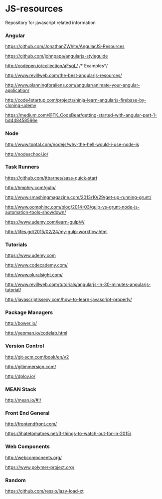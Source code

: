 JS-resources
============

Repository for javascript related information

<h3>Angular</h3>

https://github.com/JonathanZWhite/AngularJS-Resources

https://github.com/johnpapa/angularjs-styleguide

http://codepen.io/collection/aFsqL/  /* Examples*/

http://www.revillweb.com/the-best-angularjs-resources/

http://www.planningforaliens.com/angular/animate-your-angular-application/

http://code4startup.com/projects/ninja-learn-angularjs-firebase-by-cloning-udemy

https://medium.com/@TK_CodeBear/getting-started-with-angular-part-1-bd448458566e

<h3>Node</h3>

http://www.toptal.com/nodejs/why-the-hell-would-i-use-node-js

http://nodeschool.io/

<h3>Task Runners</h3>

https://github.com/ttbarnes/sass-quick-start

http://hmphry.com/gulp/

http://www.smashingmagazine.com/2013/10/29/get-up-running-grunt/

http://www.oomphinc.com/blog/2014-03/gulp-vs-grunt-node-js-automation-tools-showdown/

https://www.udemy.com/learn-gulp/#/

http://lifes.gd/2015/02/24/my-gulp-workflow.html

<h3>Tutorials</h3>

https://www.udemy.com

http://www.codecademy.com/

http://www.pluralsight.com/

http://www.revillweb.com/tutorials/angularjs-in-30-minutes-angularjs-tutorial/

http://javascriptissexy.com/how-to-learn-javascript-properly/

<h3>Package Managers</h3>

http://bower.io/

http://yeoman.io/codelab.html

<h3>Version Control</h3>

http://git-scm.com/book/en/v2

http://gitimmersion.com/

http://dploy.io/

<h3>MEAN Stack</h3>

http://mean.io/#!/

<h3>Front End General</h3>

http://frontendfront.com/

https://ihatetomatoes.net/3-things-to-watch-out-for-in-2015/

<h3>Web Components</h3>

http://webcomponents.org/

https://www.polymer-project.org/

<h3>Random</h3>

https://github.com/ressio/lazy-load-xt


